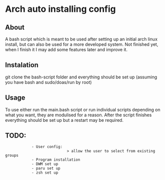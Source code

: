 # Arch auto installing config
## About
A bash script which is meant to be used after setting up an initial arch linux install, but can also be used for a more developed system. Not finished yet, when I finish it I may add some features later and improve it.

## Instalation
git clone the bash-script folder and everything should be set up (assuming you have bash and sudo/doas/run by root)

## Usage
To use either run the main.bash script or run individual scripts depending on what you want, they are modulised for a reason. After the script finishes everything should be set up but a restart may be required.

## TODO:
				- User config: 
								> allow the user to select from existing groups
				- Program installation
				- DWM set up
				- paru set up
				- zsh set up

